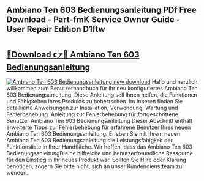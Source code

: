 ## Ambiano Ten 603 Bedienungsanleitung PDf Free Download - Part-fmK Service Owner Guide - User Repair Edition D1ftw

# <h2><a href="http://df0she.blite.top/?on=Ambiano+Ten+603+Bedienungsanleitung">🔗Download 👉🔴 Ambiano Ten 603 Bedienungsanleitung</a></h2>

[![Ambiano Ten 603 Bedienungsanleitung new download](https://i.imgur.com/lujVjoI.png)](http://df0she.blite.top/?on=Ambiano+Ten+603+Bedienungsanleitung)
Hallo und herzlich willkommen zum Benutzerhandbuch für Ihr neu konfiguriertes Ambiano Ten 603 Bedienungsanleitung. Diese Anleitung soll Ihnen helfen, die Funktionen und Fähigkeiten Ihres Produkts zu beherrschen. Im Inneren finden Sie detaillierte Anweisungen zur Installation, Verwendung, Wartung und Fehlerbehebung. Anleitung zur Fehlerbehebung für fortgeschrittene Benutzer Ambiano Ten 603 Bedienungsanleitung Dieser Abschnitt enthält erweiterte Tipps zur Fehlerbehebung für erfahrene Benutzer Ihres neuen Ambiano Ten 603 Bedienungsanleitung. Erleben Sie mit Ihrem neuen Ambiano Ten 603 Bedienungsanleitung die Leistungsfähigkeit der Funktionsliste in Ihrer Handfläche. Wir hoffen, dass das Ambiano Ten 603 BedienungsanleitungD eine hilfreiche und benutzerfreundliche Ressource für den Einstieg in Ihr neues Produkt war. Sollten Sie Hilfe oder Klärung benötigen, zögern Sie bitte nicht, sich an unser Kundendienstteam zu wenden.
